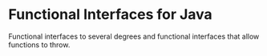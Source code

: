 Functional Interfaces for Java
===============================

Functional interfaces to several degrees and
functional interfaces that allow functions to
throw.





